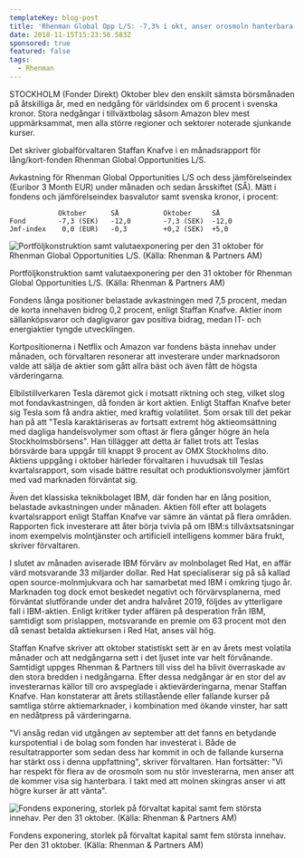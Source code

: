 ```yaml
---
templateKey: blog-post
title: 'Rhenman Global Opp L/S: -7,3% i okt, anser orosmoln hanterbara'
date: 2018-11-15T15:23:56.583Z
sponsored: true
featured: false
tags:
  - Rhenman
---
```

STOCKHOLM (Fonder Direkt) Oktober blev den enskilt sämsta börsmånaden på åtskilliga år, med en nedgång för världsindex om 6 procent i svenska kronor. Stora nedgångar i tillväxtbolag såsom Amazon blev mest uppmärksammat, men alla större regioner och sektorer noterade sjunkande kurser.

Det skriver globalförvaltaren Staffan Knafve i en månadsrapport för lång/kort-fonden Rhenman Global Opportunities L/S.

Avkastning för Rhenman Global Opportunities L/S och dess jämförelseindex (Euribor 3 Month EUR) under månaden och sedan årsskiftet (SÅ). Mätt i fondens och jämförelseindex basvalutor samt svenska kronor, i procent:

```
            Oktober      SÅ           Oktober     SÅ
Fond        -7,3 (SEK)   -12,0        -7,3 (SEK)  -12,0
Jmf-index    0,0 (EUR)   -0,3         +0,2 (SEK)  +5,0
```

![Portföljkonstruktion samt valutaexponering per den 31 oktober för Rhenman Global Opportunities L/S. (Källa: Rhenman & Partners AM)](/img/70.png)

<span class="image-caption">Portföljkonstruktion samt valutaexponering per den 31 oktober för Rhenman Global Opportunities L/S. (Källa: Rhenman & Partners AM)</span>

Fondens långa positioner belastade avkastningen med 7,5 procent, medan de korta innehaven bidrog 0,2 procent, enligt Staffan Knafve. Aktier inom sällanköpsvaror och dagligvaror gav positiva bidrag, medan IT- och energiaktier tyngde utvecklingen.

Kortpositionerna i Netflix och Amazon var fondens bästa innehav under månaden, och förvaltaren resonerar att investerare under marknadsoron valde att sälja de aktier som gått allra bäst och även fått de högsta värderingarna.

Elbilstillverkaren Tesla däremot gick i motsatt riktning och steg, vilket slog mot fondavkastningen, då fonden är kort aktien. Enligt Staffan Knafve beter sig Tesla som få andra aktier, med kraftig volatilitet. Som orsak till det pekar han på att "Tesla karaktäriseras av fortsatt extremt hög aktieomsättning med dagliga handelsvolymer som oftast är flera gånger högre än hela Stockholmsbörsens". Han tillägger att detta är fallet trots att Teslas börsvärde bara uppgår till knappt 9 procent av OMX Stockholms dito. Aktiens uppgång i oktober härleder förvaltaren i huvudsak till Teslas kvartalsrapport, som visade bättre resultat och produktionsvolymer jämfört med vad marknaden förväntat sig.

Även det klassiska teknikbolaget IBM, där fonden har en lång position, belastade avkastningen under månaden. Aktien föll efter att bolagets kvartalsrapport enligt Staffan Knafve var sämre än väntat på flera områden. Rapporten fick investerare att åter börja tvivla på om IBM:s tillväxtsatsningar inom exempelvis molntjänster och artificiell intelligens kommer bära frukt, skriver förvaltaren.

I slutet av månaden aviserade IBM förvärv av molnbolaget Red Hat, en affär värd motsvarande 33 miljarder dollar. Red Hat specialiserar sig på så kallad open source-molnmjukvara och har samarbetat med IBM i omkring tjugo år. Marknaden tog dock emot beskedet negativt och förvärvsplanerna, med förväntat slutförande under det andra halvåret 2019, följdes av ytterligare fall i IBM-aktien. Enligt kritiker tyder affären på desperation från IBM, samtidigt som prislappen, motsvarande en premie om 63 procent mot den då senast betalda aktiekursen i Red Hat, anses väl hög.

Staffan Knafve skriver att oktober statistiskt sett är en av årets mest volatila månader och att nedgångarna sett i det ljuset inte var helt förvånande. Samtidigt uppges Rhenman & Partners till viss del ha blivit överraskade av den stora bredden i nedgångarna. Efter dessa nedgångar är en stor del av investerarnas källor till oro avspeglade i aktievärderingarna, menar Staffan Knafve. Han konstaterar att årets stillastående eller fallande kurser på samtliga större aktiemarknader, i kombination med ökande vinster, har satt en nedåtpress på värderingarna.

"Vi ansåg redan vid utgången av september att det fanns en betydande kurspotential i de bolag som fonden har investerat i. Både de resultatrapporter som sedan dess har kommit in och de fallande kurserna har stärkt oss i denna uppfattning", skriver förvaltaren. Han fortsätter: "Vi har respekt för flera av de orosmoln som nu stör investerarna, men anser att de kommer visa sig hanterbara. I takt med att molnen skingras anser vi att högre kurser är att vänta".

![Fondens exponering, storlek på förvaltat kapital samt fem största innehav. Per den 31 oktober. (Källa: Rhenman & Partners AM)](/img/71.png)

<span class="image-caption">Fondens exponering, storlek på förvaltat kapital samt fem största innehav. Per den 31 oktober. (Källa: Rhenman & Partners AM)</span>
